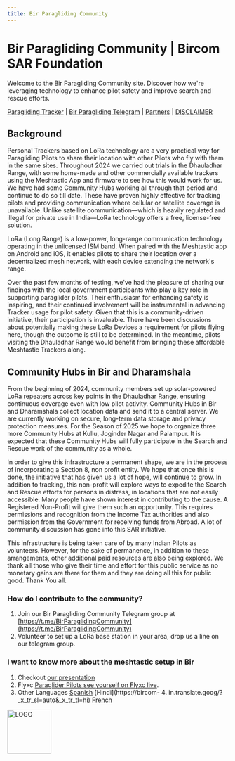 ```yaml
---
title: Bir Paragliding Community 
---
```


# Bir Paragliding Community | Bircom SAR Foundation

Welcome to the Bir Paragliding Community site. Discover how we're leveraging technology to enhance pilot safety and
improve search and rescue efforts.

[Paragliding Tracker](https://tracker.bircom.in/) | [Bir Paragliding Telegram](https://t.me/meshtastic_india) |  [Partners](https://bircom.in/partners.html) | [DISCLAIMER](https://bircom.in/DISCLAIMER.html)

## Background

Personal Trackers based on LoRa technology are a very practical way for Paragliding Pilots to share their location with other Pilots who fly with them in the same sites.
Throughout 2024 we carried out  trials in the Dhauladhar Range, with some home-made and other commercially available trackers using the Meshtastic App and firmware to see how this would work for us. We have had some Community Hubs working all through that period and continue to do so till date.  These have proven highly effective for tracking pilots and providing communication where cellular or satellite coverage is unavailable. Unlike satellite communication—which is
heavily regulated and illegal for private use in India—LoRa technology offers a free, license-free solution.


LoRa (Long Range) is a low-power, long-range communication technology operating in the unlicensed ISM band. When paired
with the Meshtastic app on Android and iOS, it enables pilots to share their location over a decentralized mesh network,
with each device extending the network's range.

Over the past few months of testing, we've had the pleasure of sharing our findings with the local government participants
who play a key role in supporting paraglider pilots. Their enthusiasm for enhancing safety is inspiring, and their continued
involvement will be instrumental in advancing Tracker usage for pilot safety. Given that this is a community-driven initiative,
their participation is invaluable. There have been discussions about potentially making these LoRa Devices a requirement for 
pilots flying here, though the outcome is still to be determined. In the meantime, pilots visiting the Dhauladhar Range
would benefit from bringing these affordable Meshtastic Trackers along.

## Community Hubs in Bir and Dharamshala

From the beginning of 2024, community members set up solar-powered LoRa repeaters across key points in the Dhauladhar Range,
ensuring continuous coverage even with low pilot activity. Community Hubs in Bir and Dharamshala collect location data
and send it to a central server. We are currently working on secure, long-term data storage and privacy protection measures. For the Season of 2025 we hope to organize three more Community Hubs at Kullu, Joginder Nagar and Palampur. It is expected that these Community Hubs will fully participate in the Search and Rescue work of the community as a whole.


In order to give this infrastructure  a permanent shape, we are in the process of incorporating a Section 8, non profit entity. We hope that once this is done, the initiative that has given us a lot of hope, will continue to grow. In addition to tracking, this non-profit will explore ways to expedite the Search and Rescue efforts for persons in distress, in locations that are not easily accessible. Many people have shown interest in contributing to the cause. A Registered Non-Profit will give them such an opportunity. This requires permissions and recognition from the Income Tax authorities and also permission from the Government for receiving funds from Abroad. A lot of community discussion has gone into this SAR initiative.

This infrastructure is being taken care of by many Indian Pilots as volunteers. However, for the sake of permanence,  in addition to these arrangements, other additional paid resources  are also being explored. We thank all those who give their time and effort for this public service as no monetary gains are there for them and they are doing all this for public good. Thank You all.

### How do I contribute to the community?

  1. Join our Bir Paragliding Community Telegram group at [https://t.me/BirParaglidingCommunity](https://t.me/BirParaglidingCommunity)
  2. Volunteer to set up a LoRa base station in your area, drop us a line on our telegram group.
 
### I want to know more about the meshtastic setup in Bir

  1. Checkout [our presentation](https://bit.ly/MeshtasticBir)
  2. Flyxc [Paraglider Pilots see yourself on Flyxc live](https://www.facebook.com/flyxcapp/posts/pfbid025uurSJCqifq2B89vPyzr3DhV7xVSW4ButwDJt7vm9yS16tb32GSDxMgiY3M21C4il).
  3. Other Languages [Spanish](https://bircom-in.translate.goog/?_x_tr_sl=auto&_x_tr_tl=es)   [Hindi](https://bircom-  4. in.translate.goog/?_x_tr_sl=auto&_x_tr_tl=hi)  [French](https://bircom-in.translate.goog/?_x_tr_sl=auto&_x_tr_tl=fr)

     
<img src="https://bircom.in/images/BSARLogo.png" alt="LOGO" width="100"/>
